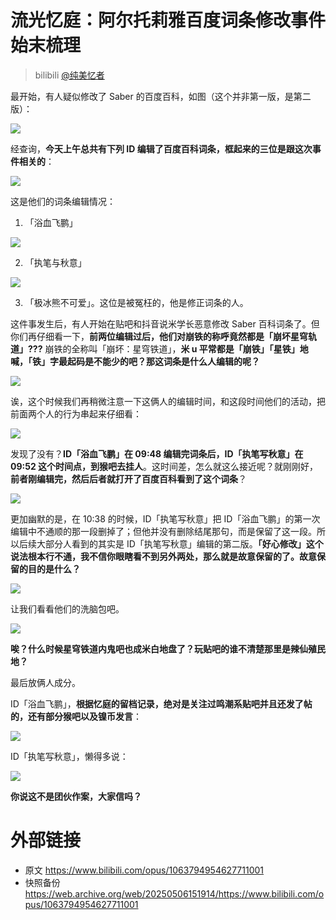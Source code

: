 # 流光忆庭：阿尔托莉雅百度词条修改事件始末梳理

> bilibili [@纯美忆者](https://space.bilibili.com/3546660716153442)

最开始，有人疑似修改了 Saber 的百度百科，如图（这个并非第一版，是第二版）：

![](https://raw.githubusercontent.com/bxx-114514/iming-blog/refs/heads/main/evil-of-kurogames/images/1063794954627711001/1.jpg)

经查询，**今天上午总共有下列 ID 编辑了百度百科词条，框起来的三位是跟这次事件相关的**：

![](https://raw.githubusercontent.com/bxx-114514/iming-blog/refs/heads/main/evil-of-kurogames/images/1063794954627711001/2.jpg)

这是他们的词条编辑情况：

1. 「浴血飞鹏」

![](https://raw.githubusercontent.com/bxx-114514/iming-blog/refs/heads/main/evil-of-kurogames/images/1063794954627711001/3.jpg)

2. 「执笔与秋意」

![](https://raw.githubusercontent.com/bxx-114514/iming-blog/refs/heads/main/evil-of-kurogames/images/1063794954627711001/4.jpg)

3. 「极冰熊不可爱」。这位是被冤枉的，他是修正词条的人。

这件事发生后，有人开始在贴吧和抖音说米学长恶意修改 Saber 百科词条了。但你们再仔细看一下，**前两位编辑过后，他们对崩铁的称呼竟然都是「崩坏星穹轨道」???** 崩铁的全称叫「崩坏：星穹铁道」，**米 u 平常都是「崩铁」「星铁」地喊，「铁」字最起码是不能少的吧？那这词条是什么人编辑的呢？**

![](https://raw.githubusercontent.com/bxx-114514/iming-blog/refs/heads/main/evil-of-kurogames/images/1063794954627711001/5.jpg)

诶，这个时候我们再稍微注意一下这俩人的编辑时间，和这段时间他们的活动，把前面两个人的行为串起来仔细看：

![](https://raw.githubusercontent.com/bxx-114514/iming-blog/refs/heads/main/evil-of-kurogames/images/1063794954627711001/6.jpg)

发现了没有？**ID「浴血飞鹏」在 09:48 编辑完词条后，ID「执笔写秋意」在 09:52 这个时间点，到猴吧去挂人**。这时间差，怎么就这么接近呢？就刚刚好，**前者刚编辑完，然后后者就打开了百度百科看到了这个词条**？

![](https://raw.githubusercontent.com/bxx-114514/iming-blog/refs/heads/main/evil-of-kurogames/images/1063794954627711001/7.jpg)

更加幽默的是，在 10:38 的时候，ID「执笔写秋意」把 ID「浴血飞鹏」的第一次编辑中不通顺的那一段删掉了；但他并没有删除结尾那句，而是保留了这一段。所以后续大部分人看到的其实是 ID「执笔写秋意」编辑的第二版。**「好心修改」这个说法根本行不通，我不信你眼瞎看不到另外两处，那么就是故意保留的了。故意保留的目的是什么？**

![](https://raw.githubusercontent.com/bxx-114514/iming-blog/refs/heads/main/evil-of-kurogames/images/1063794954627711001/8.jpg)

让我们看看他们的洗脑包吧。

![](https://raw.githubusercontent.com/bxx-114514/iming-blog/refs/heads/main/evil-of-kurogames/images/1063794954627711001/9.jpg)

**唉？什么时候星穹铁道内鬼吧也成米白地盘了？玩贴吧的谁不清楚那里是辣仙殖民地？**

最后放俩人成分。

ID「浴血飞鹏」，**根据忆庭的留档记录，绝对是关注过鸣潮系贴吧并且还发了帖的，还有部分猴吧以及镍币发言**：

![](https://raw.githubusercontent.com/bxx-114514/iming-blog/refs/heads/main/evil-of-kurogames/images/1063794954627711001/10.jpg)

ID「执笔写秋意」，懒得多说：

![](https://raw.githubusercontent.com/bxx-114514/iming-blog/refs/heads/main/evil-of-kurogames/images/1063794954627711001/11.jpg)

**你说这不是团伙作案，大家信吗？**

# 外部链接

* 原文 https://www.bilibili.com/opus/1063794954627711001
* 快照备份 https://web.archive.org/web/20250506151914/https://www.bilibili.com/opus/1063794954627711001
